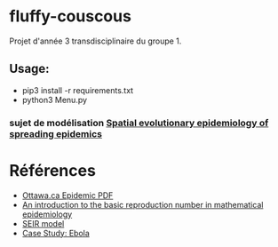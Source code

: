 # fluffy-couscous

Projet d'année 3 transdisciplinaire du groupe 1.

## Usage:
- pip3 install -r requirements.txt
- python3 Menu.py

### sujet de modélisation [Spatial evolutionary epidemiology of spreading epidemics](https://royalsocietypublishing.org/doi/full/10.1098/rspb.2016.1170?fbclid=IwAR2HIu-M-aqCi4ADAkfhgLfhL_8ITrNUumEZyI2Lc-iZibYz_SKKcZalV-E)

# Références

- [Ottawa.ca Epidemic PDF](https://mysite.science.uottawa.ca/rsmith43/MAT4996/Epidemic.pdf)
- [An introduction to the basic reproduction number in mathematical epidemiology](https://www.esaim-proc.org/articles/proc/pdf/2018/02/proc_esaim2018_123.pdf)
- [SEIR model](https://institutefordiseasemodeling.github.io/Documentation/general/model-seir.html)
- [Case Study: Ebola](http://currents.plos.org/outbreaks/index.html%3Fp=48250.html)
